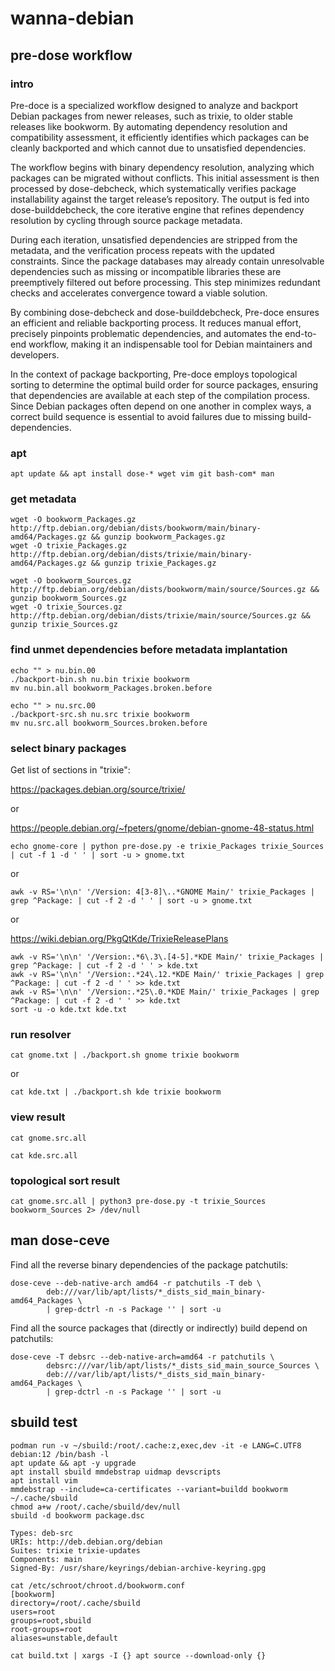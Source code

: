 # wanna-debian

## pre-dose workflow

### intro

Pre-doce is a specialized workflow designed to analyze and backport Debian packages from newer releases, such as trixie, to older stable releases like bookworm. By automating dependency resolution and compatibility assessment, it efficiently identifies which packages can be cleanly backported and which cannot due to unsatisfied dependencies.

The workflow begins with binary dependency resolution, analyzing which packages can be migrated without conflicts. This initial assessment is then processed by dose-debcheck, which systematically verifies package installability against the target release’s repository. The output is fed into dose-builddebcheck, the core iterative engine that refines dependency resolution by cycling through source package metadata.

During each iteration, unsatisfied dependencies are stripped from the metadata, and the verification process repeats with the updated constraints. Since the package databases may already contain unresolvable dependencies such as missing or incompatible libraries these are preemptively filtered out before processing. This step minimizes redundant checks and accelerates convergence toward a viable solution.

By combining dose-debcheck and dose-builddebcheck, Pre-doce ensures an efficient and reliable backporting process. It reduces manual effort, precisely pinpoints problematic dependencies, and automates the end-to-end workflow, making it an indispensable tool for Debian maintainers and developers.

In the context of package backporting, Pre-doce employs topological sorting to determine the optimal build order for source packages, ensuring that dependencies are available at each step of the compilation process. Since Debian packages often depend on one another in complex ways, a correct build sequence is essential to avoid failures due to missing build-dependencies.

### apt

`apt update && apt install dose-* wget vim git bash-com* man`

### get metadata

```
wget -O bookworm_Packages.gz http://ftp.debian.org/debian/dists/bookworm/main/binary-amd64/Packages.gz && gunzip bookworm_Packages.gz
wget -O trixie_Packages.gz http://ftp.debian.org/debian/dists/trixie/main/binary-amd64/Packages.gz && gunzip trixie_Packages.gz

wget -O bookworm_Sources.gz http://ftp.debian.org/debian/dists/bookworm/main/source/Sources.gz && gunzip bookworm_Sources.gz
wget -O trixie_Sources.gz http://ftp.debian.org/debian/dists/trixie/main/source/Sources.gz && gunzip trixie_Sources.gz
```

### find unmet dependencies before metadata implantation

```
echo "" > nu.bin.00
./backport-bin.sh nu.bin trixie bookworm
mv nu.bin.all bookworm_Packages.broken.before
```
```
echo "" > nu.src.00
./backport-src.sh nu.src trixie bookworm
mv nu.src.all bookworm_Sources.broken.before
```

### select binary packages

Get list of sections in "trixie":

https://packages.debian.org/source/trixie/

or

https://people.debian.org/~fpeters/gnome/debian-gnome-48-status.html

`echo gnome-core | python pre-dose.py -e trixie_Packages trixie_Sources | cut -f 1 -d ' ' | sort -u > gnome.txt`

or

`awk -v RS='\n\n' '/Version: 4[3-8]\..*GNOME Main/' trixie_Packages | grep ^Package: | cut -f 2 -d ' ' | sort -u > gnome.txt`

or

https://wiki.debian.org/PkgQtKde/TrixieReleasePlans

```
awk -v RS='\n\n' '/Version:.*6\.3\.[4-5].*KDE Main/' trixie_Packages | grep ^Package: | cut -f 2 -d ' ' > kde.txt
awk -v RS='\n\n' '/Version:.*24\.12.*KDE Main/' trixie_Packages | grep ^Package: | cut -f 2 -d ' ' >> kde.txt
awk -v RS='\n\n' '/Version:.*25\.0.*KDE Main/' trixie_Packages | grep ^Package: | cut -f 2 -d ' ' >> kde.txt
sort -u -o kde.txt kde.txt
```

### run resolver

`cat gnome.txt | ./backport.sh gnome trixie bookworm`

or 

`cat kde.txt | ./backport.sh kde trixie bookworm`

### view result

`cat gnome.src.all`

`cat kde.src.all`

### topological sort result

`cat gnome.src.all | python3 pre-dose.py -t trixie_Sources bookworm_Sources 2> /dev/null`

## man dose-ceve

Find all the reverse binary dependencies of the package patchutils:

```
dose-ceve --deb-native-arch amd64 -r patchutils -T deb \
        deb:///var/lib/apt/lists/*_dists_sid_main_binary-amd64_Packages \
        | grep-dctrl -n -s Package '' | sort -u
```
Find all the source packages that (directly or indirectly) build depend on patchutils:
```
dose-ceve -T debsrc --deb-native-arch=amd64 -r patchutils \
        debsrc:///var/lib/apt/lists/*_dists_sid_main_source_Sources \
        deb:///var/lib/apt/lists/*_dists_sid_main_binary-amd64_Packages \
        | grep-dctrl -n -s Package '' | sort -u
```

## sbuild test

```
podman run -v ~/sbuild:/root/.cache:z,exec,dev -it -e LANG=C.UTF8 debian:12 /bin/bash -l
apt update && apt -y upgrade
apt install sbuild mmdebstrap uidmap devscripts
apt install vim
mmdebstrap --include=ca-certificates --variant=buildd bookworm ~/.cache/sbuild
chmod a+w /root/.cache/sbuild/dev/null 
sbuild -d bookworm package.dsc
```

```
Types: deb-src
URIs: http://deb.debian.org/debian
Suites: trixie trixie-updates
Components: main
Signed-By: /usr/share/keyrings/debian-archive-keyring.gpg
```

```
cat /etc/schroot/chroot.d/bookworm.conf 
[bookworm]
directory=/root/.cache/sbuild
users=root
groups=root,sbuild
root-groups=root
aliases=unstable,default
```

`cat build.txt | xargs -I {} apt source --download-only {}`